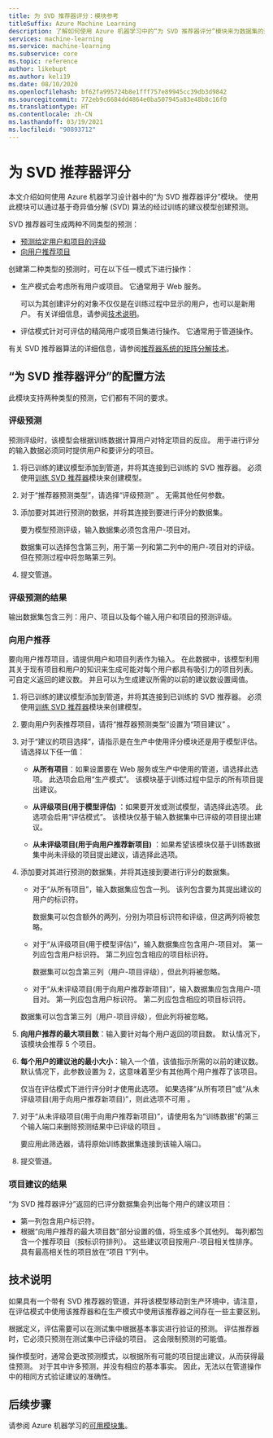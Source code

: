 ```yaml
---
title: 为 SVD 推荐器评分：模块参考
titleSuffix: Azure Machine Learning
description: 了解如何使用 Azure 机器学习中的“为 SVD 推荐器评分”模块来为数据集的建议预测评分。
services: machine-learning
ms.service: machine-learning
ms.subservice: core
ms.topic: reference
author: likebupt
ms.author: keli19
ms.date: 08/10/2020
ms.openlocfilehash: bf62fa995724b8e1fff757e89945cc39db3d9842
ms.sourcegitcommit: 772eb9c6684dd4864e0ba507945a83e48b8c16f0
ms.translationtype: HT
ms.contentlocale: zh-CN
ms.lasthandoff: 03/19/2021
ms.locfileid: "90893712"
---
```

# <a name="score-svd-recommender"></a>为 SVD 推荐器评分

本文介绍如何使用 Azure 机器学习设计器中的“为 SVD 推荐器评分”模块。 使用此模块可以通过基于奇异值分解 (SVD) 算法的经过训练的建议模型创建预测。

SVD 推荐器可生成两种不同类型的预测：

- [预测给定用户和项目的评级](#prediction-of-ratings)
- [向用户推荐项目](#recommendations-for-users)

创建第二种类型的预测时，可在以下任一模式下进行操作：

- 生产模式会考虑所有用户或项目。 它通常用于 Web 服务。

  可以为其创建评分的对象不仅仅是在训练过程中显示的用户，也可以是新用户。 有关详细信息，请参阅[技术说明](#technical-notes)。 

- 评估模式针对可评估的精简用户或项目集进行操作。 它通常用于管道操作。

有关 SVD 推荐器算法的详细信息，请参阅[推荐器系统的矩阵分解技术](https://datajobs.com/data-science-repo/Recommender-Systems-[Netflix].pdf)。

## <a name="how-to-configure-score-svd-recommender"></a>“为 SVD 推荐器评分”的配置方法

此模块支持两种类型的预测，它们都有不同的要求。 

###  <a name="prediction-of-ratings"></a>评级预测

预测评级时，该模型会根据训练数据计算用户对特定项目的反应。 用于进行评分的输入数据必须同时提供用户和要评分的项目。

1. 将已训练的建议模型添加到管道，并将其连接到已训练的 SVD 推荐器。 必须使用[训练 SVD 推荐器](train-SVD-recommender.md)模块来创建模型。

2. 对于“推荐器预测类型”，请选择“评级预测” 。 无需其他任何参数。

3. 添加要对其进行预测的数据，并将其连接到要进行评分的数据集。

   要为模型预测评级，输入数据集必须包含用户-项目对。

   数据集可以选择包含第三列，用于第一列和第二列中的用户-项目对的评级。 但在预测过程中将忽略第三列。

4. 提交管道。

### <a name="results-for-rating-predictions"></a>评级预测的结果 

输出数据集包含三列：用户、项目以及每个输入用户和项目的预测评级。

###  <a name="recommendations-for-users"></a>向用户推荐 

要向用户推荐项目，请提供用户和项目列表作为输入。 在此数据中，该模型利用其关于现有项目和用户的知识来生成可能对每个用户都具有吸引力的项目列表。 可自定义返回的建议数。 并且可以为生成建议所需的以前的建议数设置阈值。

1. 将已训练的建议模型添加到管道，并将其连接到已训练的 SVD 推荐器。  必须使用[训练 SVD 推荐器](train-svd-recommender.md)模块来创建模型。

2. 要向用户列表推荐项目，请将“推荐器预测类型”设置为“项目建议” 。

3. 对于“建议的项目选择”，请指示是在生产中使用评分模块还是用于模型评估。 请选择以下任一值：

    - **从所有项目**：如果设置要在 Web 服务或生产中使用的管道，请选择此选项。  此选项会启用“生产模式”。 该模块基于训练过程中显示的所有项目提出建议。

    - **从评级项目(用于模型评估)** ：如果要开发或测试模型，请选择此选项。 此选项会启用“评估模式”。 该模块仅基于输入数据集中已评级的项目提出建议。
    
    - **从未评级项目(用于向用户推荐新项目)** ：如果希望该模块仅基于训练数据集中尚未评级的项目提出建议，请选择此选项。 

4. 添加要对其进行预测的数据集，并将其连接到要进行评分的数据集。

    - 对于“从所有项目”，输入数据集应包含一列。 该列包含要为其提出建议的用户的标识符。

      数据集可以包含额外的两列，分别为项目标识符和评级，但这两列将被忽略。 

    - 对于“从评级项目(用于模型评估)”，输入数据集应包含用户-项目对。 第一列应包含用户标识符。 第二列应包含相应的项目标识符。

      数据集可以包含第三列（用户-项目评级），但此列将被忽略。

    - 对于“从未评级项目(用于向用户推荐新项目)”，输入数据集应包含用户-项目对。 第一列应包含用户标识符。 第二列应包含相应的项目标识符。

     数据集可以包含第三列（用户-项目评级），但此列将被忽略。

5. **向用户推荐的最大项目数**：输入要针对每个用户返回的项目数。 默认情况下，该模块会推荐 5 个项目。

6. **每个用户的建议池的最小大小**：输入一个值，该值指示所需的以前的建议数。 默认情况下，此参数设置为 2，这意味着至少有其他两个用户推荐了该项目。

   仅当在评估模式下进行评分时才使用此选项。 如果选择“从所有项目”或“从未评级项目(用于向用户推荐新项目)”，则此选项不可用 。

7.  对于“从未评级项目(用于向用户推荐新项目)”，请使用名为“训练数据”的第三个输入端口来删除预测结果中已评级的项目 。

    要应用此筛选器，请将原始训练数据集连接到该输入端口。

8. 提交管道。

### <a name="results-of-item-recommendation"></a>项目建议的结果

“为 SVD 推荐器评分”返回的已评分数据集会列出每个用户的建议项目：

- 第一列包含用户标识符。
- 根据“向用户推荐的最大项目数”部分设置的值，将生成多个其他列。 每列都包含一个推荐项目（按标识符排列）。 这些建议项目按用户-项目相关性排序。 具有最高相关性的项目放在“项目 1”列中。


##  <a name="technical-notes"></a>技术说明

如果具有一个带有 SVD 推荐器的管道，并将该模型移动到生产环境中，请注意，在评估模式中使用该推荐器和在生产模式中使用该推荐器之间存在一些主要区别。

根据定义，评估需要可以在测试集中根据基本事实进行验证的预测。 评估推荐器时，它必须只预测在测试集中已评级的项目。 这会限制预测的可能值。

操作模型时，通常会更改预测模式，以根据所有可能的项目提出建议，从而获得最佳预测。 对于其中许多预测，并没有相应的基本事实。 因此，无法以在管道操作中的相同方式验证建议的准确性。


## <a name="next-steps"></a>后续步骤

请参阅 Azure 机器学习的[可用模块集](module-reference.md)。 
